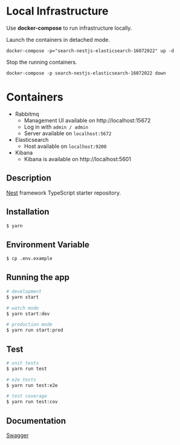 # Local Infrastructure

Use **docker-compose** to run infrastructure locally.

Launch the containers in detached mode.

```shell
docker-compose -p="search-nestjs-elasticsearch-16072022" up -d
```

Stop the running containers.

```shell
docker-compose -p search-nestjs-elasticsearch-16072022 down
```

# Containers  
- Rabbitmq
  - Management UI available on http://localhost:15672
  - Log in with `admin / admin`
  - Server available on `localhost:5672`
- Elasticsearch 
  - Host available on `localhost:9200`
- Kibana
  - Kibana is available on http://localhost:5601
## Description

[Nest](https://github.com/nestjs/nest) framework TypeScript starter repository.

## Installation

```bash
$ yarn
```


## Environment Variable

```bash
$ cp .env.example
```
## Running the app

```bash
# development
$ yarn start

# watch mode
$ yarn start:dev

# production mode
$ yarn run start:prod
```

## Test

```bash
# unit tests
$ yarn run test

# e2e tests
$ yarn run test:e2e

# test coverage
$ yarn run test:cov
```

## Documentation

[Swagger](http://localhost:4009/docs)


